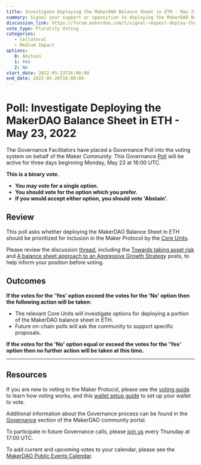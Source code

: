 ```yaml
---
title: Investigate Deploying the MakerDAO Balance Sheet in ETH - May 23, 2022
summary: Signal your support or opposition to deploying the MakerDAO Balance Sheet in ETH.
discussion_link: https://forum.makerdao.com/t/signal-request-deploy-the-balance-sheet-in-eth/14834
vote_type: Plurality Voting
categories:
   - Collateral
   - Medium Impact
options:
   0: Abstain
   1: Yes
   2: No
start_date: 2022-05-23T16:00:00
end_date: 2022-05-26T16:00:00
---
```

# Poll: Investigate Deploying the MakerDAO Balance Sheet in ETH - May 23, 2022

The Governance Facilitators have placed a Governance Poll into the voting system on behalf of the Maker Community. This Governance [Poll](https://community-development.makerdao.com/en/learn/governance/on-chain-gov) will be active for three days beginning Monday, May 23 at 16:00 UTC.

**This is a binary vote.** 
- **You may vote for a single option.** 
- **You should vote for the option which you prefer.**
- **If you would accept either option, you should vote 'Abstain'.**

## Review

This poll asks whether deploying the MakerDAO Balance Sheet in ETH should be prioritized for inclusion in the Maker Protocol by the [Core Units](https://mips.makerdao.com/mips/details/MIP38#mip38c2-core-unit-state). 


Please review the discussion [thread](https://forum.makerdao.com/t/signal-request-deploy-the-balance-sheet-in-eth/14834), including the [Towards taking asset risk](https://forum.makerdao.com/t/towards-taking-asset-risks-a-primer/14265) and [A balance sheet approach to an Aggressive Growth Strategy](https://forum.makerdao.com/t/a-balance-sheet-approach-to-executing-an-aggressive-growth-strategy-the-road-to-300m-revenues/14818) posts, to help inform your position before voting.

## Outcomes

**If the votes for the 'Yes' option exceed the votes for the 'No' option then the following action will be taken:**
* The relevant Core Units will investigate options for deploying a portion of the MakerDAO balance sheet in ETH.
* Future on-chain polls will ask the community to support specific proposals.

**If the votes for the 'No' option equal or exceed the votes for the 'Yes' option then no further action will be taken at this time.**

---

## Resources

If you are new to voting in the Maker Protocol, please see the [voting guide](https://community-development.makerdao.com/en/learn/governance/how-voting-works/) to learn how voting works, and this [wallet setup guide](https://community-development.makerdao.com/en/learn/governance/voting-setup/) to set up your wallet to vote.

Additional information about the Governance process can be found in the [Governance](https://community-development.makerdao.com/en/learn/governance) section of the MakerDAO community portal.

To participate in future Governance calls, please [join us](https://github.com/makerdao/community/tree/master/governance/governance-and-risk-meetings) every Thursday at 17:00 UTC.

To add current and upcoming votes to your calendar, please see the [MakerDAO Public Events Calendar](https://calendar.google.com/calendar/embed?src=makerdao.com_3efhm2ghipksegl009ktniomdk%40group.calendar.google.com&ctz=UTC&mode=week&showCalendars=0&showPrint=0).